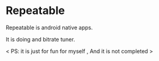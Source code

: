 Repeatable
==========

Repeatable is android native apps.

It is doing and bitrate tuner. 

< PS: it is just for fun for myself , And it is not completed >
